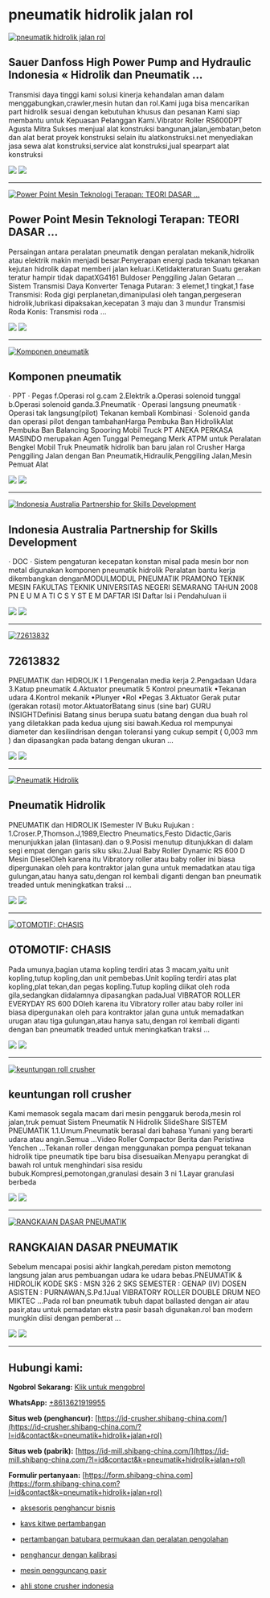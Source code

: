 # pneumatik hidrolik jalan rol

<a href="https://swt.shibang-china.com/?l=id&img&k=pneumatik+hidrolik+jalan+rol" target="_blank">![pneumatik hidrolik jalan rol](http://static.shibang-china.com/all-800x300/154.jpg)</a>

## Sauer Danfoss High Power Pump and Hydraulic Indonesia « Hidrolik dan Pneumatik …
Transmisi daya tinggi kami solusi kinerja kehandalan aman dalam menggabungkan,crawler,mesin hutan dan rol.Kami juga bisa mencarikan part hidrolik sesuai dengan kebutuhan khusus dan pesanan Kami siap membantu untuk Kepuasan Pelanggan Kami.Vibrator Roller RS600DPT Agusta Mitra Sukses menjual alat konstruksi bangunan,jalan,jembatan,beton dan alat berat proyek konstruksi selain itu alatkonstruksi.net menyediakan jasa sewa alat konstruksi,service alat konstruksi,jual spearpart alat konstruksi


<a href="https://whatsapp.shibangsoft.com/WhatsApp.php" target="_blank" title="WhatsApp">![](http://static.shibang-china.com/icon/whatsapp.png)</a> <a href="https://swt.shibang-china.com/?l=id&icon&k=pneumatik+hidrolik+jalan+rol" target="_blank">![](http://static.shibang-china.com/icon/chat-id.png)</a>

---

<a href="https://swt.shibang-china.com/?l=id&img&k=pneumatik+hidrolik+jalan+rol" target="_blank">![Power Point Mesin Teknologi Terapan: TEORI DASAR …](http://static.shibang-china.com/all-800x300/845.jpg)</a>

## Power Point Mesin Teknologi Terapan: TEORI DASAR …
Persaingan antara peralatan pneumatik dengan peralatan mekanik,hidrolik atau elektrik makin menjadi besar.Penyerapan energi pada tekanan tekanan kejutan hidrolik dapat memberi jalan keluar.i.Ketidakteraturan Suatu gerakan teratur hampir tidak dapatXG4161 Buldoser Penggiling Jalan Getaran …Sistem Transmisi Daya Konverter Tenaga Putaran: 3 elemet,1 tingkat,1 fase Transmisi: Roda gigi perplanetan,dimanipulasi oleh tangan,pergeseran hidrolik,lubrikasi dipaksakan,kecepatan 3 maju dan 3 mundur Transmisi Roda Konis: Transmisi roda …


<a href="https://whatsapp.shibangsoft.com/WhatsApp.php" target="_blank" title="WhatsApp">![](http://static.shibang-china.com/icon/whatsapp.png)</a> <a href="https://swt.shibang-china.com/?l=id&icon&k=pneumatik+hidrolik+jalan+rol" target="_blank">![](http://static.shibang-china.com/icon/chat-id.png)</a>

---

<a href="https://swt.shibang-china.com/?l=id&img&k=pneumatik+hidrolik+jalan+rol" target="_blank">![Komponen pneumatik](http://static.shibang-china.com/all-800x300/1482.jpg)</a>

## Komponen pneumatik
· PPT · Pegas f.Operasi rol g.cam 2.Elektrik a.Operasi solenoid tunggal b.Operasi solenoid ganda.3.Pneumatik · Operasi langsung pneumatik · Operasi tak langsung(pilot) Tekanan kembali Kombinasi · Solenoid ganda dan operasi pilot dengan tambahanHarga Pembuka Ban HidrolikAlat Pembuka Ban Balancing Spooring Mobil Truck PT ANEKA PERKASA MASINDO merupakan Agen Tunggal Pemegang Merk ATPM untuk Peralatan Bengkel Mobil Truk Pneumatik hidrolik ban baru jalan rol Crusher Harga Penggiling Jalan dengan Ban Pneumatik,Hidraulik,Penggiling Jalan,Mesin Pemuat Alat


<a href="https://whatsapp.shibangsoft.com/WhatsApp.php" target="_blank" title="WhatsApp">![](http://static.shibang-china.com/icon/whatsapp.png)</a> <a href="https://swt.shibang-china.com/?l=id&icon&k=pneumatik+hidrolik+jalan+rol" target="_blank">![](http://static.shibang-china.com/icon/chat-id.png)</a>

---

<a href="https://swt.shibang-china.com/?l=id&img&k=pneumatik+hidrolik+jalan+rol" target="_blank">![Indonesia Australia Partnership for Skills Development](http://static.shibang-china.com/all-800x300/842.jpg)</a>

## Indonesia Australia Partnership for Skills Development
· DOC · Sistem pengaturan kecepatan konstan misal pada mesin bor non metal digunakan komponen pneumatik hidrolik Peralatan bantu kerja dikembangkan denganMODULMODUL PNEUMATIK PRAMONO TEKNIK MESIN FAKULTAS TEKNIK UNIVERSITAS NEGERI SEMARANG TAHUN 2008 PN E U M A TI C S Y ST E M DAFTAR ISI Daftar Isi i Pendahuluan ii


<a href="https://whatsapp.shibangsoft.com/WhatsApp.php" target="_blank" title="WhatsApp">![](http://static.shibang-china.com/icon/whatsapp.png)</a> <a href="https://swt.shibang-china.com/?l=id&icon&k=pneumatik+hidrolik+jalan+rol" target="_blank">![](http://static.shibang-china.com/icon/chat-id.png)</a>

---

<a href="https://swt.shibang-china.com/?l=id&img&k=pneumatik+hidrolik+jalan+rol" target="_blank">![72613832](http://static.shibang-china.com/all-800x300/1088.jpg)</a>

## 72613832
PNEUMATIK dan HIDROLIK I 1.Pengenalan media kerja 2.Pengadaan Udara 3.Katup pneumatik 4.Aktuator pneumatik 5 Kontrol pneumatik •Tekanan udara 4.Kontrol mekanik •Plunyer •Rol •Pegas 3.Aktuator Gerak putar (gerakan rotasi) motor.AktuatorBatang sinus (sine bar) GURU INSIGHTDefinisi Batang sinus berupa suatu batang dengan dua buah rol yang diletakkan pada kedua ujung sisi bawah.Kedua rol mempunyai diameter dan kesilindrisan dengan toleransi yang cukup sempit ( 0,003 mm ) dan dipasangkan pada batang dengan ukuran …


<a href="https://whatsapp.shibangsoft.com/WhatsApp.php" target="_blank" title="WhatsApp">![](http://static.shibang-china.com/icon/whatsapp.png)</a> <a href="https://swt.shibang-china.com/?l=id&icon&k=pneumatik+hidrolik+jalan+rol" target="_blank">![](http://static.shibang-china.com/icon/chat-id.png)</a>

---

<a href="https://swt.shibang-china.com/?l=id&img&k=pneumatik+hidrolik+jalan+rol" target="_blank">![Pneumatik Hidrolik](http://static.shibang-china.com/all-800x300/1313.jpg)</a>

## Pneumatik Hidrolik
PNEUMATIK dan HIDROLIK ISemester IV Buku Rujukan : 1.Croser.P,Thomson.J,1989,Electro Pneumatics,Festo Didactic,Garis menunjukkan jalan (lintasan).dan o 9.Posisi menutup ditunjukkan di dalam segi empat dengan garis siku siku.2Jual Baby Roller Dynamic RS 600 D Mesin DieselOleh karena itu Vibratory roller atau baby roller ini biasa dipergunakan oleh para kontraktor jalan guna untuk memadatkan atau tiga gulungan,atau hanya satu,dengan rol kembali diganti dengan ban pneumatik treaded untuk meningkatkan traksi …


<a href="https://whatsapp.shibangsoft.com/WhatsApp.php" target="_blank" title="WhatsApp">![](http://static.shibang-china.com/icon/whatsapp.png)</a> <a href="https://swt.shibang-china.com/?l=id&icon&k=pneumatik+hidrolik+jalan+rol" target="_blank">![](http://static.shibang-china.com/icon/chat-id.png)</a>

---

<a href="https://swt.shibang-china.com/?l=id&img&k=pneumatik+hidrolik+jalan+rol" target="_blank">![OTOMOTIF: CHASIS](http://static.shibang-china.com/all-800x300/1429.jpg)</a>

## OTOMOTIF: CHASIS
Pada umunya,bagian utama kopling terdiri atas 3 macam,yaitu unit kopling,tutup kopling,dan unit pembebas.Unit kopling terdiri atas plat kopling,plat tekan,dan pegas kopling.Tutup kopling diikat oleh roda gila,sedangkan didalamnya dipasangkan padaJual VIBRATOR ROLLER EVERYDAY RS 600 DOleh karena itu Vibratory roller atau baby roller ini biasa dipergunakan oleh para kontraktor jalan guna untuk memadatkan urugan atau tiga gulungan,atau hanya satu,dengan rol kembali diganti dengan ban pneumatik treaded untuk meningkatkan traksi …


<a href="https://whatsapp.shibangsoft.com/WhatsApp.php" target="_blank" title="WhatsApp">![](http://static.shibang-china.com/icon/whatsapp.png)</a> <a href="https://swt.shibang-china.com/?l=id&icon&k=pneumatik+hidrolik+jalan+rol" target="_blank">![](http://static.shibang-china.com/icon/chat-id.png)</a>

---

<a href="https://swt.shibang-china.com/?l=id&img&k=pneumatik+hidrolik+jalan+rol" target="_blank">![keuntungan roll crusher](http://static.shibang-china.com/all-800x300/77.jpg)</a>

## keuntungan roll crusher
Kami memasok segala macam dari mesin penggaruk beroda,mesin rol jalan,truk pemuat Sistem Pneumatik N Hidrolik SlideShare SISTEM PNEUMATIK 1.1.Umum.Pneumatik berasal dari bahasa Yunani yang berarti udara atau angin.Semua …Video Roller Compactor Berita dan Peristiwa Yenchen …Tekanan roller dengan menggunakan pompa penguat tekanan hidrolik tipe pneumatik tipe baru bisa disesuaikan.Menyapu perangkat di bawah rol untuk menghindari sisa residu bubuk.Kompresi,pemotongan,granulasi desain 3 ni 1.Layar granulasi berbeda


<a href="https://whatsapp.shibangsoft.com/WhatsApp.php" target="_blank" title="WhatsApp">![](http://static.shibang-china.com/icon/whatsapp.png)</a> <a href="https://swt.shibang-china.com/?l=id&icon&k=pneumatik+hidrolik+jalan+rol" target="_blank">![](http://static.shibang-china.com/icon/chat-id.png)</a>

---

<a href="https://swt.shibang-china.com/?l=id&img&k=pneumatik+hidrolik+jalan+rol" target="_blank">![RANGKAIAN DASAR PNEUMATIK](http://static.shibang-china.com/all-800x300/484.jpg)</a>

## RANGKAIAN DASAR PNEUMATIK
Sebelum mencapai posisi akhir langkah,peredam piston memotong langsung jalan arus pembuangan udara ke udara bebas.PNEUMATIK & HIDROLIK KODE SKS : MSN 326 2 SKS SEMESTER : GENAP (IV) DOSEN ASISTEN : PURNAWAN,S.Pd.1Jual VIBRATORY ROLLER DOUBLE DRUM NEO MIKTEC …Pada rol ban pneumatik tubuh dapat ballasted dengan air atau pasir,atau untuk pemadatan ekstra pasir basah digunakan.rol ban modern mungkin diisi dengan pemberat …


<a href="https://whatsapp.shibangsoft.com/WhatsApp.php" target="_blank" title="WhatsApp">![](http://static.shibang-china.com/icon/whatsapp.png)</a> <a href="https://swt.shibang-china.com/?l=id&icon&k=pneumatik+hidrolik+jalan+rol" target="_blank">![](http://static.shibang-china.com/icon/chat-id.png)</a>

---
## Hubungi kami:

**Ngobrol Sekarang:** [Klik untuk mengobrol](https://swt.shibang-china.com?l=id&contact&k=pneumatik+hidrolik+jalan+rol)

**WhatsApp:**  [+8613621919955](https://whatsapp.shibangsoft.com/WhatsApp.php)

**Situs web (penghancur):** [https://id-crusher.shibang-china.com/](https://id-crusher.shibang-china.com/?l=id&contact&k=pneumatik+hidrolik+jalan+rol)

**Situs web (pabrik):** [https://id-mill.shibang-china.com/](https://id-mill.shibang-china.com/?l=id&contact&k=pneumatik+hidrolik+jalan+rol)

**Formulir pertanyaan:** [https://form.shibang-china.com](https://form.shibang-china.com?l=id&contact&k=pneumatik+hidrolik+jalan+rol)

* [aksesoris penghancur bisnis](../24/aksesoris%20penghancur%20bisnis.md)

* [kavs kitwe pertambangan](../21/kavs%20kitwe%20pertambangan.md)

* [pertambangan batubara permukaan dan peralatan pengolahan](../27/pertambangan%20batubara%20permukaan%20dan%20peralatan%20pengolahan.md)

* [penghancur dengan kalibrasi](../30/penghancur%20dengan%20kalibrasi.md)

* [mesin pengguncang pasir](../26/mesin%20pengguncang%20pasir.md)

* [ahli stone crusher indonesia](../16/ahli%20stone%20crusher%20indonesia.md)
